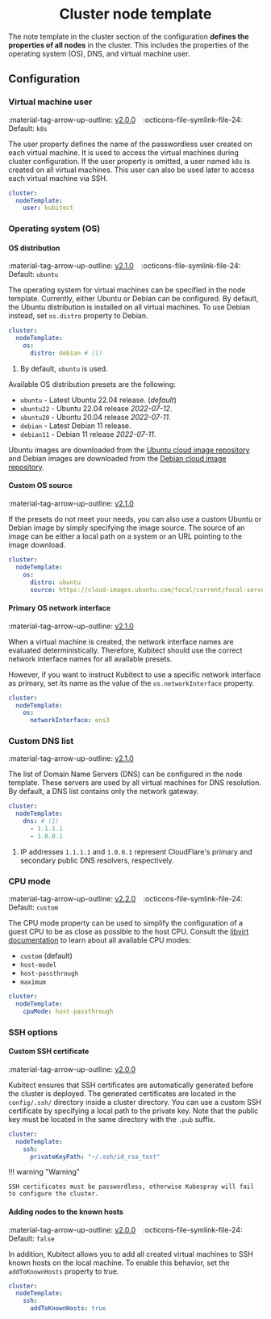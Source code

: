 [tag 2.0.0]: https://github.com/MusicDin/kubitect/releases/tag/v2.0.0
[tag 2.1.0]: https://github.com/MusicDin/kubitect/releases/tag/v2.1.0
[tag 2.2.0]: https://github.com/MusicDin/kubitect/releases/tag/v2.2.0

<h1 align="center">Cluster node template</h1>

The note template in the cluster section of the configuration **defines the properties of all nodes** in the cluster.
This includes the properties of the operating system (OS), DNS, and virtual machine user.

## Configuration

### Virtual machine user

:material-tag-arrow-up-outline: [v2.0.0][tag 2.0.0]
&ensp;
:octicons-file-symlink-file-24: Default: `k8s`

The user property defines the name of the passwordless user created on each virtual machine.
It is used to access the virtual machines during cluster configuration.
If the user property is omitted, a user named `k8s` is created on all virtual machines.
This user can also be used later to access each virtual machine via SSH.

```yaml
cluster:
  nodeTemplate:
    user: kubitect
```

### Operating system (OS)

#### OS distribution

:material-tag-arrow-up-outline: [v2.1.0][tag 2.1.0]
&ensp;
:octicons-file-symlink-file-24: Default: `ubuntu`

The operating system for virtual machines can be specified in the node template.
Currently, either Ubuntu or Debian can be configured.
By default, the Ubuntu distribution is installed on all virtual machines.
To use Debian instead, set `os.distro` property to Debian.

```yaml
cluster:
  nodeTemplate:
    os:
      distro: debian # (1)
```

1. By default, `ubuntu` is used.

Available OS distribution presets are the following:

+ `ubuntu` - Latest Ubuntu 22.04 release. (*default*)
+ `ubuntu22` - Ubuntu 22.04 release *2022-07-12*.
+ `ubuntu20` - Ubuntu 20.04 release *2022-07-11*.
+ `debian` - Latest Debian 11 release.
+ `debian11` - Debian 11 release *2022-07-11*.

Ubuntu images are downloaded from the [Ubuntu cloud image repository](https://cloud-images.ubuntu.com/) and Debian images are downloaded from the [Debian cloud image repository](https://cloud.debian.org/images/cloud/).

#### Custom OS source

:material-tag-arrow-up-outline: [v2.1.0][tag 2.1.0]

If the presets do not meet your needs, you can also use a custom Ubuntu or Debian image by simply specifying the image source.
The source of an image can be either a local path on a system or an URL pointing to the image download.

```yaml
cluster:
  nodeTemplate:
    os:
      distro: ubuntu
      source: https://cloud-images.ubuntu.com/focal/current/focal-server-cloudimg-amd64.img
```

#### Primary OS network interface

:material-tag-arrow-up-outline: [v2.1.0][tag 2.1.0]

When a virtual machine is created, the network interface names are evaluated deterministically.
Therefore, Kubitect should use the correct network interface names for all available presets.

However, if you want to instruct Kubitect to use a specific network interface as primary, set its name as the value of the `os.networkInterface` property.

```yaml
cluster:
  nodeTemplate:
    os:
      networkInterface: ens3
```

### Custom DNS list

:material-tag-arrow-up-outline: [v2.1.0][tag 2.1.0]

The list of Domain Name Servers (DNS) can be configured in the node template.
These servers are used by all virtual machines for DNS resolution.
By default, a DNS list contains only the network gateway.

```yaml
cluster:
  nodeTemplate:
    dns: # (1)
      - 1.1.1.1
      - 1.0.0.1
```

1. IP addresses `1.1.1.1` and `1.0.0.1` represent CloudFlare's primary and secondary public DNS resolvers, respectively.

### CPU mode

:material-tag-arrow-up-outline: [v2.2.0][tag 2.2.0]
&ensp;
:octicons-file-symlink-file-24: Default: `custom`

The CPU mode property can be used to simplify the configuration of a guest CPU to be as close as possible to the host CPU.
Consult the [libvirt documentation](https://libvirt.org/formatdomain.html#cpu-model-and-topology) to learn about all available CPU modes:

+ `custom` (default)
+ `host-model`
+ `host-passthrough`
+ `maximum`


```yaml
cluster:
  nodeTemplate:
    cpuMode: host-passthrough
```

### SSH options

#### Custom SSH certificate

:material-tag-arrow-up-outline: [v2.0.0][tag 2.0.0]

Kubitect ensures that SSH certificates are automatically generated before the cluster is deployed.
The generated certificates are located in the `config/.ssh/` directory inside a cluster directory.
You can use a custom SSH certificate by specifying a local path to the private key.
Note that the public key must be located in the same directory with the `.pub` suffix.

```yaml
cluster:
  nodeTemplate:
    ssh:
      privateKeyPath: "~/.ssh/id_rsa_test"
```

!!! warning "Warning"

    SSH certificates must be passwordless, otherwise Kubespray will fail to configure the cluster.


#### Adding nodes to the known hosts

:material-tag-arrow-up-outline: [v2.0.0][tag 2.0.0]
&ensp;
:octicons-file-symlink-file-24: Default: `false`

In addition, Kubitect allows you to add all created virtual machines to SSH known hosts on the local machine.
To enable this behavior, set the `addToKnownHosts` property to true.

```yaml
cluster:
  nodeTemplate:
    ssh:
      addToKnownHosts: true
```
